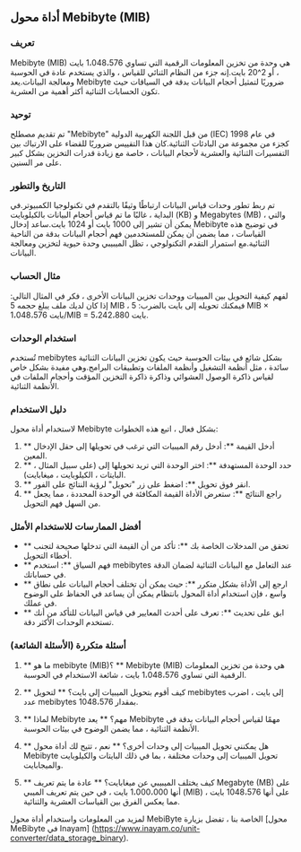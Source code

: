 ## أداة محول Mebibyte (MIB)

### تعريف
Mebibyte (MIB) هي وحدة من تخزين المعلومات الرقمية التي تساوي 1،048،576 بايت ، أو 2^20 بايت.إنه جزء من النظام الثنائي للقياس ، والذي يستخدم عادة في الحوسبة ومعالجة البيانات.يعد Mebibyte ضروريًا لتمثيل أحجام البيانات بدقة في السياقات حيث تكون الحسابات الثنائية أكثر أهمية من العشرية.

### توحيد
تم تقديم مصطلح "Mebibyte" من قبل اللجنة الكهربية الدولية (IEC) في عام 1998 كجزء من مجموعة من البادئات الثنائية.كان هذا التقييس ضروريًا للقضاء على الارتباك بين التفسيرات الثنائية والعشرية لأحجام البيانات ، خاصة مع زيادة قدرات التخزين بشكل كبير على مر السنين.

### التاريخ والتطور
تم ربط تطور وحدات قياس البيانات ارتباطًا وثيقًا بالتقدم في تكنولوجيا الكمبيوتر.في البداية ، غالبًا ما تم قياس أحجام البيانات بالكيلوبايت (KB) و Megabytes (MB) ، والتي يمكن أن تشير إلى 1000 بايت أو 1024 بايت.ساعد إدخال Mebibyte في توضيح هذه القياسات ، مما يضمن أن يمكن للمستخدمين فهم أحجام البيانات بدقة من الناحية الثنائية.مع استمرار التقدم التكنولوجي ، تظل الميبيبي وحدة حيوية لتخزين ومعالجة البيانات.

### مثال الحساب
لفهم كيفية التحويل بين الميبيات ووحدات تخزين البيانات الأخرى ، فكر في المثال التالي:
إذا كان لديك ملف يبلغ حجمه 5 MIB ، فيمكنك تحويله إلى بايت بالضرب:
5 MIB × 1،048،576 بايت/MIB = 5،242،880 بايت.

### استخدام الوحدات
تُستخدم mebibytes بشكل شائع في بيئات الحوسبة حيث يكون تخزين البيانات الثنائية سائدة ، مثل أنظمة التشغيل وأنظمة الملفات وتطبيقات البرامج.وهي مفيدة بشكل خاص لقياس ذاكرة الوصول العشوائي وذاكرة ذاكرة التخزين المؤقت وأحجام الملفات في الأنظمة الثنائية.

### دليل الاستخدام
لاستخدام أداة محول Mebibyte بشكل فعال ، اتبع هذه الخطوات:
1. ** أدخل القيمة **: أدخل رقم الميبيات التي ترغب في تحويلها إلى حقل الإدخال المعين.
2. ** حدد الوحدة المستهدفة **: اختر الوحدة التي تريد تحويلها إلى (على سبيل المثال ، البايتات ، الكيلوبايت ، ميغابايت).
3. ** انقر فوق تحويل **: اضغط على زر "تحويل" لرؤية النتائج على الفور.
4. ** راجع النتائج **: ستعرض الأداة القيمة المكافئة في الوحدة المحددة ، مما يجعل من السهل فهم التحويل.

### أفضل الممارسات للاستخدام الأمثل
- ** تحقق من المدخلات الخاصة بك **: تأكد من أن القيمة التي تدخلها صحيحة لتجنب أخطاء التحويل.
- ** فهم السياق **: استخدم mebibytes عند التعامل مع البيانات الثنائية لضمان الدقة في حساباتك.
- ** ارجع إلى الأداة بشكل متكرر **: حيث يمكن أن تختلف أحجام البيانات على نطاق واسع ، فإن استخدام أداة المحول بانتظام يمكن أن يساعد في الحفاظ على الوضوح في عملك.
- ** ابق على تحديث **: تعرف على أحدث المعايير في قياس البيانات للتأكد من أنك تستخدم الوحدات الأكثر دقة.

### أسئلة متكررة (الأسئلة الشائعة)

1. ** ما هو mebibyte (MIB)؟ **
Mebibyte (MIB) هي وحدة من تخزين المعلومات الرقمية التي تساوي 1،048،576 بايت ، شائعة الاستخدام في الحوسبة.

2. ** كيف أقوم بتحويل الميبيات إلى بايت؟ **
لتحويل mebibytes إلى بايت ، اضرب عدد mebibytes بمقدار 1048،576.

3. ** لماذا Mebibyte مهم؟ **
يعد Mebibyte مهمًا لقياس أحجام البيانات بدقة في الأنظمة الثنائية ، مما يضمن الوضوح في بيئات الحوسبة.

4. ** هل يمكنني تحويل الميبيات إلى وحدات أخرى؟ **
نعم ، تتيح لك أداة محول Mebibyte تحويل الميبيات إلى وحدات مختلفة ، بما في ذلك البايتات والكيلوبايت والميجابايت.

5. ** كيف يختلف الميبيبي عن ميغابايت؟ **
عادة ما يتم تعريف Megabyte (MB) على أنها 1،000،000 بايت ، في حين يتم تعريف الميبي (MIB) على أنها 1048،576 بايت ، مما يعكس الفرق بين القياسات العشرية والثنائية.

لمزيد من المعلومات واستخدام أداة محول MebiByte الخاصة بنا ، تفضل بزيارة [محول MeBibyte في Inayam] (https://www.inayam.co/unit-converter/data_storage_binary).